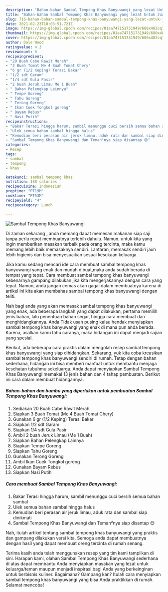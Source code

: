 ```yaml
---
description: "Bahan-bahan Sambal Tempong Khas Banyuwangi yang lezat Untuk Jualan"
title: "Bahan-bahan Sambal Tempong Khas Banyuwangi yang lezat Untuk Jualan"
slug: 716-bahan-bahan-sambal-tempong-khas-banyuwangi-yang-lezat-untuk-jualan
date: 2021-02-23T10:03:51.721Z
image: https://img-global.cpcdn.com/recipes/01aa747151731949/680x482cq70/sambal-tempong-khas-banyuwangi-foto-resep-utama.jpg
thumbnail: https://img-global.cpcdn.com/recipes/01aa747151731949/680x482cq70/sambal-tempong-khas-banyuwangi-foto-resep-utama.jpg
cover: https://img-global.cpcdn.com/recipes/01aa747151731949/680x482cq70/sambal-tempong-khas-banyuwangi-foto-resep-utama.jpg
author: Dale Wood
ratingvalue: 4.3
reviewcount: 6
recipeingredient:
- "20 Buah Cabe Rawit Merah"
- "3 Buah Tomat Me 4 Buah Tomat Chery"
- "6 gr (1/2 Keping) Terasi Bakar"
- "1/2 sdt Garam"
- "1/4 sdt Gula Pasir"
- "2 buah Jeruk Limau Me 1 Buah"
- " Bahan Pelengkap Lainnya"
- " Tempe Goreng"
- " Tahu Goreng"
- " Terong Goreng"
- " Ikan Cuek Tongkol goreng"
- " Bayam Rebus"
- " Nasi Putih"
recipeinstructions:
- "Bakar Terasi hingga harum, sambil menunggu cuci bersih semua bahan sambal"
- "Ulek semua bahan sambal hingga halus"
- "Kemudian beri perasan air jeruk limau, aduk rata dan sambal siap dinikmati"
- "Sambal Tempong Khas Banyuwangi dan Teman²nya siap disantap 😊"
categories:
- Resep
tags:
- sambal
- tempong
- khas

katakunci: sambal tempong khas 
nutrition: 188 calories
recipecuisine: Indonesian
preptime: "PT19M"
cooktime: "PT53M"
recipeyield: "4"
recipecategory: Lunch

---
```



![Sambal Tempong Khas Banyuwangi](https://img-global.cpcdn.com/recipes/01aa747151731949/680x482cq70/sambal-tempong-khas-banyuwangi-foto-resep-utama.jpg)

Di zaman  sekarang , anda memang dapat memesan makanan siap saji tanpa perlu repot membuatnya terlebih dahulu. Namun, untuk kita yang ingin memberikan masakan terbaik pada orang tercinta, maka kamu memang lebih baik memasaknya sendiri. Lantaran, memasak sendiri jauh lebih higienis dan bisa menyesuaikan sesuai kesukaan keluarga.

Jika kamu sedang mencari ide cara membuat sambal tempong khas banyuwangi yang enak dan mudah dibuat,maka anda sudah berada di tempat yang tepat. Cara membuat sambal tempong khas banyuwangi  sebenarnya gampang dilakukan jika kita mengerjakannya dengan cara yang tepat. Namun, anda jangan cemas akan gagal dalam membuatnya 
karena di artikel ini kita akan membahas sambal tempong khas banyuwangi dengan teliti.  



Nah bagi anda yang akan memasak sambal tempong khas banyuwangi yang enak, ada beberapa langkah yang dapat dilakukan, pertama memilih jenis bahan, lalu penentuan bahan segar, hingga cara membuat dan menghidangkannya. Anda Tidak usah pusing kalau hendak menyiapkan sambal tempong khas banyuwangi yang enak di mana pun anda berada. Karena, asalkan kamu  tahu caranya, maka hidangan ini dapat menjadi sajian yang spesial.

Berikut, ada beberapa cara praktis  dalam mengolah resep sambal tempong khas banyuwangi yang siap dihidangkan. Sekarang, yuk kita coba kreasikan sambal tempong khas banyuwangi sendiri di rumah. Tetap dengan bahan sederhana, hidangan ini bisa memberi manfaat untuk membantu menjaga kesehatan tubuhmu sekeluarga. Anda dapat menyiapkan Sambal Tempong Khas Banyuwangi memakai 13 jenis bahan dan 4 tahap pembuatan. Berikut ini cara dalam membuat hidangannya.

<!--inarticleads1-->

##### Bahan-bahan dan bumbu yang diperlukan untuk pembuatan Sambal Tempong Khas Banyuwangi:

1. Sediakan 20 Buah Cabe Rawit Merah
1. Siapkan 3 Buah Tomat (Me 4 Buah Tomat Chery)
1. Gunakan 6 gr (1/2 Keping) Terasi Bakar
1. Siapkan 1/2 sdt Garam
1. Siapkan 1/4 sdt Gula Pasir
1. Ambil 2 buah Jeruk Limau (Me 1 Buah)
1. Siapkan  Bahan Pelengkap Lainnya
1. Siapkan  Tempe Goreng
1. Siapkan  Tahu Goreng
1. Gunakan  Terong Goreng
1. Ambil  Ikan Cuek Tongkol goreng
1. Gunakan  Bayam Rebus
1. Siapkan  Nasi Putih




<!--inarticleads2-->

##### Cara membuat Sambal Tempong Khas Banyuwangi:

1. Bakar Terasi hingga harum, sambil menunggu cuci bersih semua bahan sambal
1. Ulek semua bahan sambal hingga halus
1. Kemudian beri perasan air jeruk limau, aduk rata dan sambal siap dinikmati
1. Sambal Tempong Khas Banyuwangi dan Teman²nya siap disantap 😊




Nah, itulah artikel tentang  sambal tempong khas banyuwangi  yang praktis dan gampang dilakukan versi kita. Semoga anda dapat membuatnya dengan hasil yang dapat membuat oreng tercinta di rumah senang. 

Terima kasih anda telah menggunakan resep yang tim kami tampilkan di sini. Harapan kami, olahan  Sambal Tempong Khas Banyuwangi sederhana di atas dapat membantu Anda menyiapkan masakan yang lezat untuk keluarga/teman maupun menjadi inspirasi bagi Anda yang berkeinginan untuk berbisnis kuliner. Bagaimana? Gampang kan? Itulah cara menyiapkan sambal tempong khas banyuwangi yang bisa Anda praktikkan di rumah. Selamat mencoba!


